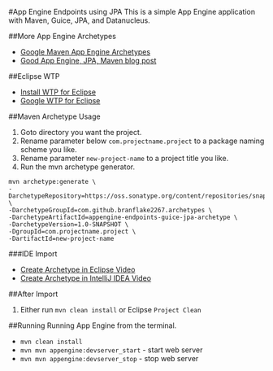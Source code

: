 #App Engine Endpoints using JPA
This is a simple App Engine application with Maven, Guice, JPA, and Datanucleus.

##More App Engine Archetypes
 * [Google Maven App Engine Archetypes](https://cloud.google.com/appengine/docs/java/tools/maven#maven_app_engine_archetypes)
 * [Good App Engine, JPA, Maven blog post](http://www.loop81.com/2013/02/gae-google-app-engine-jpa2-maven-and.html)

##Eclipse WTP
* [Install WTP for Eclipse](http://wiki.eclipse.org/WTP_FAQ#How_do_I_install_WTP.3F)
* [Google WTP for Eclipse](https://cloud.google.com/appengine/docs/java/webtoolsplatform)

##Maven Archetype Usage

1. Goto directory you want the project.
2. Rename parameter below `com.projectname.project` to a package naming scheme you like.
3. Rename parameter `new-project-name` to a project title you like.
4. Run the mvn archetype generator.

```
mvn archetype:generate \
-DarchetypeRepository=https://oss.sonatype.org/content/repositories/snapshots \
-DarchetypeGroupId=com.github.branflake2267.archetypes \
-DarchetypeArtifactId=appengine-endpoints-guice-jpa-archetype \
-DarchetypeVersion=1.0-SNAPSHOT \
-DgroupId=com.projectname.project \
-DartifactId=new-project-name
```

###IDE Import

* [Create Archetype in Eclipse Video](https://www.youtube.com/watch?v=5QPOAXLGB2Y&list=PLBbgqtDgdc_RBdHY5TpQRRvjo1_1BTVkh&index=1)
* [Create Archetype in IntelliJ IDEA Video](https://www.youtube.com/watch?v=XD9anp_p4mc&list=PLBbgqtDgdc_RBdHY5TpQRRvjo1_1BTVkh&index=2)

##After Import
1. Either run `mvn clean install` or Eclipse `Project Clean`

##Running
Running App Engine from the terminal. 

* `mvn clean install`
* `mvn mvn appengine:devserver_start` - start web server
* `mvn mvn appengine:devserver_stop` - stop web server


